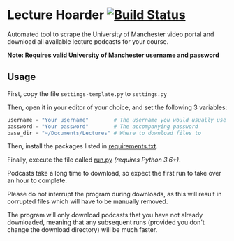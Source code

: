 # Lecture Hoarder [![Build Status](https://travis-ci.com/ed-cooper/lecture-hoarder.svg?branch=master)](https://travis-ci.com/ed-cooper/lecture-hoarder)

Automated tool to scrape the University of Manchester video portal and download all
available lecture podcasts for your course.

**Note: Requires valid University of Manchester username and password**

## Usage

First, copy the file `settings-template.py` to `settings.py`

Then, open it in your editor of your choice, and set the following 3 variables:
```python
username = "Your username"        # The username you would usually use for My Manchester
password = "Your password"        # The accompanying password
base_dir = "~/Documents/Lectures" # Where to download files to
```

Then, install the packages listed in [requirements.txt](requirements.txt).

Finally, execute the file called [run.py](run.py) *(requires Python 3.6+)*.

Podcasts take a long time to download, so expect the first run to take over an hour
to complete.

Please do not interrupt the program during downloads, as this will result in
corrupted files which will have to be manually removed.

The program will only download podcasts that you have not already downloaded, meaning
that any subsequent runs (provided you don't change the download directory) will be
much faster.